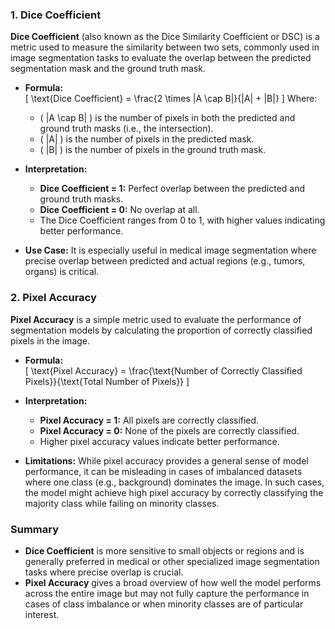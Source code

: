 ### 1. Dice Coefficient
**Dice Coefficient** (also known as the Dice Similarity Coefficient or DSC) is a metric used to measure the similarity between two sets, commonly used in image segmentation tasks to evaluate the overlap between the predicted segmentation mask and the ground truth mask.

- **Formula:**  
  \[
  \text{Dice Coefficient} = \frac{2 \times |A \cap B|}{|A| + |B|}
  \]
  Where:
  - \( |A \cap B| \) is the number of pixels in both the predicted and ground truth masks (i.e., the intersection).
  - \( |A| \) is the number of pixels in the predicted mask.
  - \( |B| \) is the number of pixels in the ground truth mask.

- **Interpretation:**
  - **Dice Coefficient = 1:** Perfect overlap between the predicted and ground truth masks.
  - **Dice Coefficient = 0:** No overlap at all.
  - The Dice Coefficient ranges from 0 to 1, with higher values indicating better performance.

- **Use Case:** It is especially useful in medical image segmentation where precise overlap between predicted and actual regions (e.g., tumors, organs) is critical.

### 2. Pixel Accuracy
**Pixel Accuracy** is a simple metric used to evaluate the performance of segmentation models by calculating the proportion of correctly classified pixels in the image.

- **Formula:**  
  \[
  \text{Pixel Accuracy} = \frac{\text{Number of Correctly Classified Pixels}}{\text{Total Number of Pixels}}
  \]

- **Interpretation:**
  - **Pixel Accuracy = 1:** All pixels are correctly classified.
  - **Pixel Accuracy = 0:** None of the pixels are correctly classified.
  - Higher pixel accuracy values indicate better performance.

- **Limitations:** While pixel accuracy provides a general sense of model performance, it can be misleading in cases of imbalanced datasets where one class (e.g., background) dominates the image. In such cases, the model might achieve high pixel accuracy by correctly classifying the majority class while failing on minority classes.

### Summary
- **Dice Coefficient** is more sensitive to small objects or regions and is generally preferred in medical or other specialized image segmentation tasks where precise overlap is crucial.
- **Pixel Accuracy** gives a broad overview of how well the model performs across the entire image but may not fully capture the performance in cases of class imbalance or when minority classes are of particular interest.